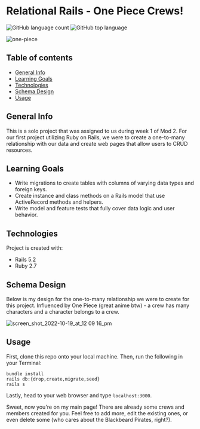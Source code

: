 # Relational Rails - One Piece Crews!

![GitHub language count](https://img.shields.io/github/languages/count/naomiyocum/op_crews)
![GitHub top language](https://img.shields.io/github/languages/top/naomiyocum/op_crews?color=yellow)

![one-piece](https://user-images.githubusercontent.com/102825498/196816536-5da9d3a7-aa27-47c0-bfbc-6e97f017dfec.jpeg)

## Table of contents
* [General Info](#general-info)
* [Learning Goals](#learning-goals)
* [Technologies](#technologies)
* [Schema Design](#schema-design)
* [Usage](#usage)

## General Info
This is a solo project that was assigned to us during week 1 of Mod 2. For our first project utilizing Ruby on Rails, we were to create a one-to-many relationship with our data and create web pages that allow users to CRUD resources.

## Learning Goals
* Write migrations to create tables with columns of varying data types and foreign keys.
* Create instance and class methods on a Rails model that use ActiveRecord methods and helpers.
* Write model and feature tests that fully cover data logic and user behavior.

## Technologies
Project is created with:
* Rails 5.2
* Ruby 2.7

## Schema Design
Below is my design for the one-to-many relationship we were to create for this project. 
Influenced by One Piece (great anime btw) - a crew has many characters and a character belongs to a crew.

![screen_shot_2022-10-19_at_12 09 16_pm](https://user-images.githubusercontent.com/102825498/196771136-2f9e938b-acc6-4d7f-aa30-2a74d478873b.png)

## Usage

First, clone this repo onto your local machine.
Then, run the following in your Terminal:

```
bundle install
rails db:{drop,create,migrate,seed}
rails s
```
Lastly, head to your web browser and type `localhost:3000`.

Sweet, now you're on my main page! There are already some crews and members created for you. 
Feel free to add more, edit the existing ones, or even delete some (who cares about the Blackbeard Pirates, right?).
